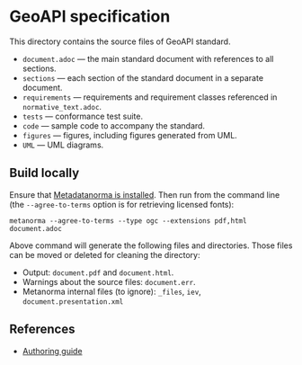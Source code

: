 # GeoAPI specification

This directory contains the source files of GeoAPI standard.

* `document.adoc` — the main standard document with references to all sections.
* `sections`      — each section of the standard document in a separate document.
* `requirements`  — requirements and requirement classes referenced in `normative_text.adoc`.
* `tests`         — conformance test suite.
* `code`          — sample code to accompany the standard.
* `figures`       — figures, including figures generated from UML.
* `UML`           — UML diagrams.


## Build locally

Ensure that [Metadatanorma is installed](https://www.metanorma.org/install/).
Then run from the command line
(the `--agree-to-terms` option is for retrieving licensed fonts):

```shell
metanorma --agree-to-terms --type ogc --extensions pdf,html document.adoc
```

Above command will generate the following files and directories.
Those files can be moved or deleted for cleaning the directory:

* Output: `document.pdf` and `document.html`.
* Warnings about the source files: `document.err`.
* Metanorma internal files (to ignore): `_files`, `iev`, `document.presentation.xml`


## References

* [Authoring guide](https://www.metanorma.org/author/ogc/authoring-guide/)
